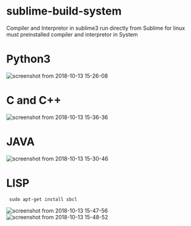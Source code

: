 # sublime-build-system
Compiler and Interpretor in sublime3 run directly from Sublime for linux must preinstalled compiler and interpretor in System
# Python3 
![screenshot from 2018-10-13 15-26-08](https://user-images.githubusercontent.com/29729380/46904303-c3b1ec80-ceff-11e8-89b6-30f4d7ab6561.png)
# C and C++
![screenshot from 2018-10-13 15-36-36](https://user-images.githubusercontent.com/29729380/46904305-c44a8300-ceff-11e8-919a-3bfcefab7ab1.png)
# JAVA
![screenshot from 2018-10-13 15-30-46](https://user-images.githubusercontent.com/29729380/46904304-c3b1ec80-ceff-11e8-82d0-412c1318efe7.png)

# LISP

     sudo apt-get install sbcl
   
![screenshot from 2018-10-13 15-47-56](https://user-images.githubusercontent.com/29729380/46904306-c44a8300-ceff-11e8-990f-3dd9e505cbe0.png)
![screenshot from 2018-10-13 15-48-52](https://user-images.githubusercontent.com/29729380/46904307-c44a8300-ceff-11e8-9559-c29c50c6c1e8.png)
